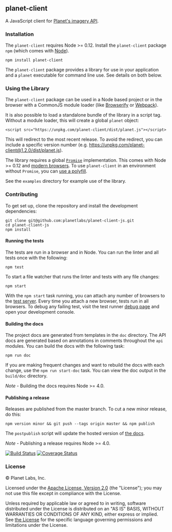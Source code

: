 ## planet-client

A JavaScript client for [Planet's imagery API](https://www.planet.com/docs/).

### Installation

The `planet-client` requires Node >= 0.12.  Install the `planet-client` package `npm` (which comes with [Node](https://nodejs.org/)).

    npm install planet-client

The `planet-client` package provides a library for use in your application and a `planet` executable for command line use.  See details on both below.

### Using the Library

The `planet-client` package can be used in a Node based project or in the browser with a CommonJS module loader (like [Browserify](http://browserify.org/) or [Webpack](http://webpack.github.io/)).

It is also possible to load a standalone bundle of the library in a script tag.  Without a module loader, this will create a global `planet` object:

    <script src="https://unpkg.com/planet-client/dist/planet.js"></script>

This will redirect to the most recent release.  To avoid the redirect, you can include a specific version number (e.g. https://unpkg.com/planet-client@1.2.0/dist/planet.js).

The library requires a global [`Promise`](https://developer.mozilla.org/en-US/docs/Web/JavaScript/Reference/Global_Objects/Promise) implementation.  This comes with Node >= 0.12 and [modern browsers](http://caniuse.com/#search=promise).  To use `planet-client` in an environment without `Promise`, you can [use a polyfill](https://www.google.com/search?q=promise+polyfill).

See the `examples` directory for example use of the library.

### Contributing

To get set up, clone the repository and install the development dependencies:

    git clone git@github.com:planetlabs/planet-client-js.git
    cd planet-client-js
    npm install

#### Running the tests

The tests are run in a browser and in Node.  You can run the linter and all tests once with the following:

    npm test

To start a file watcher that runs the linter and tests with any file changes:

    npm start

With the `npm start` task running, you can attach any number of browsers to the [test server](http://localhost:9876/).  Every time you attach a new browser, tests run in all browsers.  To debug any failing test, visit the test runner [debug page](http://localhost:9876/debug.html) and open your development console.

#### Building the docs

The project docs are generated from templates in the `doc` directory.  The API docs are generated based on annotations in comments throughout the `api` modules.  You can build the docs with the following task:

    npm run doc

If you are making frequent changes and want to rebuild the docs with each change, use the `npm run start-doc` task.  You can view the doc output in the `build/doc` directory.

*Note* - Building the docs requires Node >= 4.0.

#### Publishing a release

Releases are published from the master branch.  To cut a new minor release, do this:

    npm version minor && git push --tags origin master && npm publish

The `postpublish` script will update the hosted version of [the docs](http://planetlabs.github.io/planet-client-js/).

*Note* - Publishing a release requires Node >= 4.0.

[![Build Status][travis-image]][travis-url]
[![Coverage Status][coveralls-image]][coveralls-url]

### License

© Planet Labs, Inc.

Licensed under the [Apache License, Version 2.0](http://www.apache.org/licenses/LICENSE-2.0) (the "License"); you may not use this file except in compliance with the License.

Unless required by applicable law or agreed to in writing, software distributed under the License is distributed on an "AS IS" BASIS, WITHOUT WARRANTIES OR CONDITIONS OF ANY KIND, either express or implied. See [the License](http://www.apache.org/licenses/LICENSE-2.0) for the specific language governing permissions and limitations under the License.

[travis-url]: https://travis-ci.org/planetlabs/planet-client-js
[travis-image]: https://img.shields.io/travis/planetlabs/planet-client-js.svg
[coveralls-url]: https://coveralls.io/github/planetlabs/planet-client-js
[coveralls-image]: https://coveralls.io/repos/planetlabs/planet-client-js/badge.svg?branch=master&service=github
